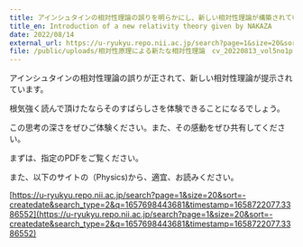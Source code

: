 ```yaml
---
title: アインシュタインの相対性理論の誤りを明らかにし、新しい相対性理論が構築されています。
title_en: Introduction of a new relativity theory given by NAKAZA
date: 2022/08/14
external_url: https://u-ryukyu.repo.nii.ac.jp/search?page=1&size=20&sort=-createdate&search_type=2&q=1657698443681&timestamp=1658722077.3386552
file: /public/uploads/相対性原理による新たな相対性理論　cv_20220813_vol5no1p1_14-コピー.pdf
---
```

アインシュタインの相対性理論の誤りが正されて、新しい相対性理論が提示されています。

根気強く読んで頂けたならそのすばらしさを体験できることになるでしょう。

この思考の深さをぜひご体験ください。また、その感動をぜひ共有してください。

まずは、指定のPDFをご覧ください。

また、以下のサイトの（Physics)から、適宜、お読みください。

[https://u-ryukyu.repo.nii.ac.jp/search?page=1&size=20&sort=-createdate&search_type=2&q=1657698443681&timestamp=1658722077.3386552](https://u-ryukyu.repo.nii.ac.jp/search?page=1&size=20&sort=-createdate&search_type=2&q=1657698443681&timestamp=1658722077.3386552)